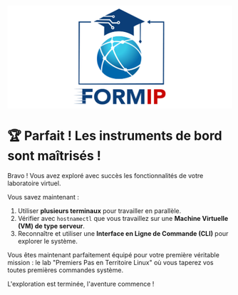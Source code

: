 ![Formip](../assets/formip_logo_padded.png)

# 🏆 Parfait ! Les instruments de bord sont maîtrisés !

Bravo ! Vous avez exploré avec succès les fonctionnalités de votre laboratoire virtuel.

Vous savez maintenant :
1. Utiliser **plusieurs terminaux** pour travailler en parallèle.
2. Vérifier avec `hostnamectl` que vous travaillez sur une **Machine Virtuelle (VM) de type serveur**.
3. Reconnaître et utiliser une **Interface en Ligne de Commande (CLI)** pour explorer le système.

Vous êtes maintenant parfaitement équipé pour votre première véritable mission : le lab "Premiers Pas en Territoire Linux" où vous taperez vos toutes premières commandes système.

L'exploration est terminée, l'aventure commence !